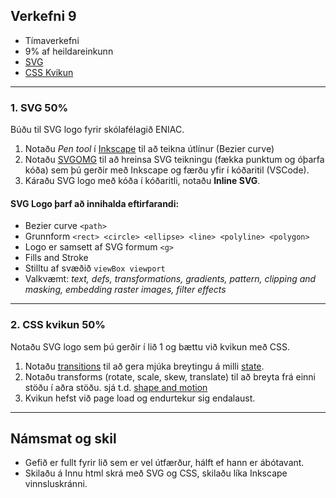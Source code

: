 ## Verkefni 9 

- Tímaverkefni
- 9% af heildareinkunn
- [SVG](https://github.com/GunnarThorunnarson/FORR3JS05DU/wiki/SVG)
- [CSS Kvikun](https://github.com/GunnarThorunnarson/FORR3JS05DU/wiki/Kvikun#css-kvikun)

---

### 1. SVG 50%

Búðu til SVG logo fyrir skólafélagið ENIAC.

1. Notaðu _Pen tool_ í [Inkscape](https://github.com/GunnarThorunnarson/FORR3JS05DU/wiki/Inkscape) til að teikna útlínur (Bezier curve)  
2. Notaðu [SVGOMG](https://jakearchibald.github.io/svgomg/) til að hreinsa SVG teikningu (fækka punktum og óþarfa kóða) sem þú gerðir með Inkscape og færðu yfir í kóðaritil (VSCode).
3. Káraðu SVG logo með kóða í kóðaritli, notaðu **Inline SVG**. 

#### SVG Logo þarf að innihalda eftirfarandi:

- Bezier curve `<path>`
- Grunnform `<rect> <circle> <ellipse> <line> <polyline> <polygon> `
- Logo er samsett af SVG formum `<g>`
- Fills and Stroke 
- Stilltu af svæðið `viewBox viewport`
- Valkvæmt: _text, defs, transformations, gradients, pattern, clipping and masking, embedding raster images, filter effects_ 


---

### 2. CSS kvikun 50%
Notaðu SVG logo sem þú gerðir í lið 1 og bættu við kvikun með CSS. 

1. Notaðu [transitions](https://material.io/design/iconography/animated-icons.html#transitions) til að gera mjúka breytingu á milli [state](https://material.io/design/interaction/states.html#usage). 
1. Notaðu transforms (rotate, scale, skew, translate) til að breyta frá einni stöðu í aðra stöðu. sjá t.d. [shape and motion](https://material.io/design/shape/shape-motion.html#morphing-shape) 
1. Kvikun hefst við page load og endurtekur sig endalaust.

---

## Námsmat og skil
- Gefið er fullt fyrir lið sem er vel útfærður, hálft ef hann er ábótavant.
- Skilaðu á Innu html skrá með SVG og CSS, skilaðu líka Inkscape vinnsluskránni.
